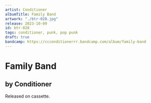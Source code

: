 ```yaml
---
artist: Conditioner
albumTitle: Family Band
artwork: "./btr-028.jpg"
release: 2023-10-09
id: btr-028
tags: conditioner, punk, pop punk
draft: true
bandcamp: https://ccconditionerrr.bandcamp.com/album/family-band
---
```


# Family Band

## by Conditioner

Released on cassette.
